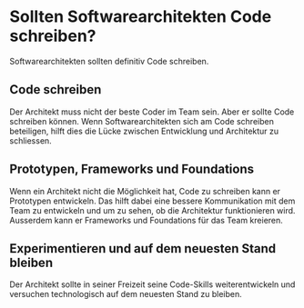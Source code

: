 # Sollten Softwarearchitekten Code schreiben?
Softwarearchitekten sollten definitiv Code schreiben.

## Code schreiben
Der Architekt muss nicht der beste Coder im Team sein. Aber er sollte Code schreiben können. Wenn Softwarearchitekten sich am Code schreiben beteiligen, hilft dies die Lücke zwischen Entwicklung und Architektur zu schliessen.

## Prototypen, Frameworks und Foundations
Wenn ein Architekt nicht die Möglichkeit hat, Code zu schreiben kann er Prototypen entwickeln. Das hilft dabei eine bessere Kommunikation mit dem Team zu entwickeln und um zu sehen, ob die Architektur funktionieren wird. Ausserdem kann er Frameworks und Foundations für das Team kreieren.

## Experimentieren und auf dem neuesten Stand bleiben
Der Architekt sollte in seiner Freizeit seine Code-Skills weiterentwickeln und versuchen technologisch auf dem neuesten Stand zu bleiben.